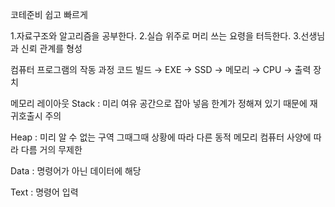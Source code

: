 코테준비 쉽고 빠르게

1.자료구조와 알고리즘을 공부한다.
2.실습 위주로 머리 쓰는 요령을 터득한다.
3.선생님과 신뢰 관계를 형성


컴퓨터 프로그램의 작동 과정
코드 빌드 → EXE → SSD → 메모리 → CPU → 출력 장치


메모리 레이아웃
Stack : 미리 여유 공간으로 잡아 넣음
한계가 정해져 있기 때문에 재귀호출시 주의

Heap : 미리 알 수 없는 구역 그때그때 상황에 따라 다른 동적 메모리
컴퓨터 사양에 따라 다름 거의 무제한

Data : 명령어가 아닌 데이터에 해당

Text : 명령어 입력
